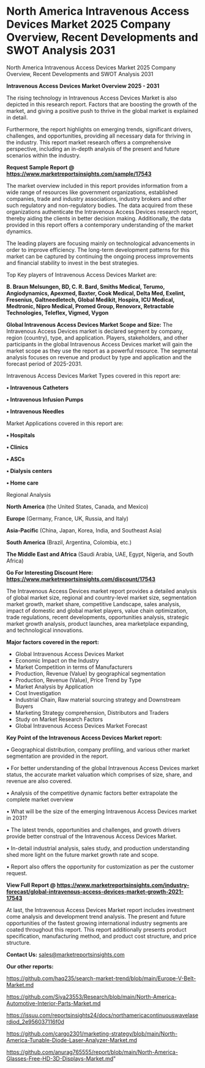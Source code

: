 # North America Intravenous Access Devices Market 2025 Company Overview, Recent Developments and SWOT Analysis 2031
 North America Intravenous Access Devices Market 2025 Company Overview, Recent Developments and SWOT Analysis 2031

<Strong> Intravenous Access Devices Market Overview 2025 - 2031</strong>

The rising technology in Intravenous Access Devices Market is also depicted in this research report. Factors that are boosting the growth of the market, and giving a positive push to thrive in the global market is explained in detail.

Furthermore, the report highlights on emerging trends, significant drivers, challenges, and opportunities, providing all necessary data for thriving in the industry. This report market research offers a comprehensive perspective, including an in-depth analysis of the present and future scenarios within the industry.

<strong>Request Sample Report @ <a href=https://www.marketreportsinsights.com/sample/17543>https://www.marketreportsinsights.com/sample/17543</a></strong>

The market overview included in this report provides information from a wide range of resources like government organizations, established companies, trade and industry associations, industry brokers and other such regulatory and non-regulatory bodies. The data acquired from these organizations authenticate the Intravenous Access Devices research report, thereby aiding the clients in better decision making. Additionally, the data provided in this report offers a contemporary understanding of the market dynamics.

The leading players are focusing mainly on technological advancements in order to improve efficiency. The long-term development patterns for this market can be captured by continuing the ongoing process improvements and financial stability to invest in the best strategies.

Top Key players of Intravenous Access Devices Market are:

<strong>B. Braun Melsungen, BD, C. R. Bard, Smiths Medical, Terumo, Angiodynamics, Apexmed, Baxter, Cook Medical, Delta Med, Exelint, Fresenius, Galtneedletech, Global Medikit, Hospira, ICU Medical, Medtronic, Nipro Medical, Promed Group, Renovorx, Retractable Technologies, Teleflex, Vigmed, Vygon</strong>

<strong><b>Global Intravenous Access Devices Market Scope and Size:</b></strong>
The Intravenous Access Devices market is declared segment by company, region (country), type, and application. Players, stakeholders, and other participants in the global Intravenous Access Devices market will gain the market scope as they use the report as a powerful resource. The segmental analysis focuses on revenue and product by type and application and the forecast period of 2025-2031.

Intravenous Access Devices Market Types covered in this report are:

<strong>• Intravenous Catheters

• Intravenous Infusion Pumps 

• Intravenous Needles</strong>

Market Applications covered in this report are:

<strong>• Hospitals

• Clinics

• ASCs

• Dialysis centers

• Home care</strong> 

Regional Analysis

<strong>North America</strong> (the United States, Canada, and Mexico)

<strong>Europe</strong> (Germany, France, UK, Russia, and Italy)

<strong>Asia-Pacific</strong> (China, Japan, Korea, India, and Southeast Asia)

<strong>South America</strong> (Brazil, Argentina, Colombia, etc.)

<strong>The Middle East and Africa</strong> (Saudi Arabia, UAE, Egypt, Nigeria, and South Africa)

<strong>Go For Interesting Discount Here: <a href=https://www.marketreportsinsights.com/discount/17543>https://www.marketreportsinsights.com/discount/17543</a></strong>

The Intravenous Access Devices market report provides a detailed analysis of global market size, regional and country-level market size, segmentation market growth, market share, competitive Landscape, sales analysis, impact of domestic and global market players, value chain optimization, trade regulations, recent developments, opportunities analysis, strategic market growth analysis, product launches, area marketplace expanding, and technological innovations.

<strong><b>Major factors covered in the report:</b></strong>
<ul>
  <li>Global Intravenous Access Devices Market </li>
  <li>Economic Impact on the Industry</li>
  <li>Market Competition in terms of Manufacturers</li>
  <li>Production, Revenue (Value) by geographical segmentation</li>
  <li>Production, Revenue (Value), Price Trend by Type</li>
  <li>Market Analysis by Application</li>
  <li>Cost Investigation</li>
  <li>Industrial Chain, Raw material sourcing strategy and Downstream Buyers</li>
  <li>Marketing Strategy comprehension, Distributors and Traders</li>
  <li>Study on Market Research Factors</li>
  <li>Global Intravenous Access Devices Market Forecast</li>
</ul>

<strong><b>Key Point of the Intravenous Access Devices Market report:</b></strong>

• Geographical distribution, company profiling, and various other market segmentation are provided in the report.

• For better understanding of the global Intravenous Access Devices market status, the accurate market valuation which comprises of size, share, and revenue are also covered.

• Analysis of the competitive dynamic factors better extrapolate the complete market overview

• What will be the size of the emerging Intravenous Access Devices market in 2031?

• The latest trends, opportunities and challenges, and growth drivers provide better construal of the Intravenous Access Devices Market.

• In-detail industrial analysis, sales study, and production understanding shed more light on the future market growth rate and scope.

• Report also offers the opportunity for customization as per the customer request.

<strong><b>View Full Report @ <a href=https://www.marketreportsinsights.com/industry-forecast/global-intravenous-access-devices-market-growth-2021-17543>https://www.marketreportsinsights.com/industry-forecast/global-intravenous-access-devices-market-growth-2021-17543</a></b></strong>


At last, the Intravenous Access Devices Market report includes investment come analysis and development trend analysis. The present and future opportunities of the fastest growing international industry segments are coated throughout this report. This report additionally presents product specification, manufacturing method, and product cost structure, and price structure.

<strong>Contact Us:</strong>
sales@marketreportsinsights.com

<strong>Our other reports:</strong>

<a href=https://github.com/haq235/search-market-trend/blob/main/Europe-V-Belt-Market.md>https://github.com/haq235/search-market-trend/blob/main/Europe-V-Belt-Market.md</a>

<a href=https://github.com/Siya23553/Research/blob/main/North-America-Automotive-Interior-Parts-Market.md>https://github.com/Siya23553/Research/blob/main/North-America-Automotive-Interior-Parts-Market.md</a>

<a href=https://issuu.com/reportsinsights24/docs/northamericacontinuouswavelaserdiod_2e956037116f0d>https://issuu.com/reportsinsights24/docs/northamericacontinuouswavelaserdiod_2e956037116f0d</a>

<a href=https://github.com/cargo2301/marketing-strategy/blob/main/North-America-Tunable-Diode-Laser-Analyzer-Market.md>https://github.com/cargo2301/marketing-strategy/blob/main/North-America-Tunable-Diode-Laser-Analyzer-Market.md</a>

<a href=https://github.com/anurag765555/report/blob/main/North-America-Glasses-Free-HD-3D-Displays-Market.md>https://github.com/anurag765555/report/blob/main/North-America-Glasses-Free-HD-3D-Displays-Market.md</a>"
